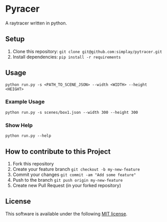 # Pyracer

A raytracer written in python.

## Setup

1. Clone this repository: `git clone git@github.com:simplay/pytracer.git`
2. Install dependencies: `pip install -r requirements`

## Usage

`python run.py -s <PATH_TO_SCENE_JSON> --width <WIDTH> --height <HEIGHT>`

### Example Usage

`python run.py -s scenes/box1.json --width 300 --height 300`

### Show Help

`python run.py --help`

## How to contribute to this Project

1. Fork this repository
2. Create your feature branch `git checkout -b my-new-feature`
3. Commit your changes `git commit -am "Add some feature"`
4. Push to the branch `git push origin my-new-feature`
5. Create new Pull Request (in your forked repository)

## License

This software is available under the following [MIT license](LICENSE).
